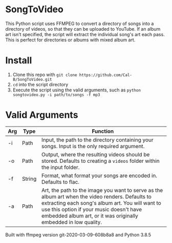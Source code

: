 # SongToVideo
This Python script uses FFMPEG to convert a directory of songs into a directory of videos, so that they can be uploaded to YouTube. If an album art isn't specified, the script will extract the individual song's art each pass. This is perfect for directories or albums with mixed album art. 

# Install
1.  Clone this repo with `git clone https://github.com/Cal-B/SongToVideo.git`
2.  `cd` into the script directory
3.  Execute the script using the valid arguments, such as `python songtovideo.py -i path/to/songs -f mp3`

# Valid Arguments
Arg | Type | Function
---|-------------|-------------
-i | Path | Input, the path to the directory containing your songs. Input is the only required argument.
-o | Path | Output, where the resulting videos should be stored. Defaults to creating a `videos` folder within the input folder.
-f | String | Format, what format your songs are encoded in. Defaults to flac. 
-a | Path | Art, the path to the image you want to serve as the album art when the video renders. Defaults to extracting each song's album art. You will want to use this option if your music doesn't have embedded album art, or it was originally embedded in low quality. 



Built with ffmpeg version git-2020-03-09-608b8a8 and Python 3.8.5